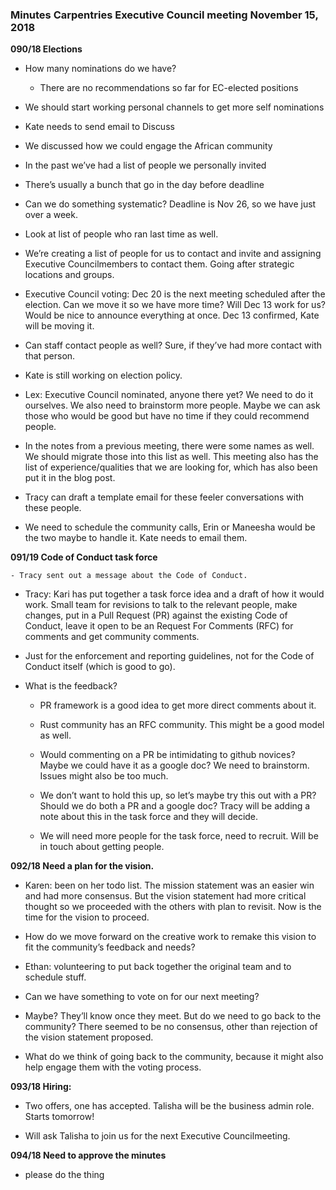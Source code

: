 ### **Minutes Carpentries Executive Council meeting November 15, 2018**

**090/18 Elections**

* How many nominations do we have?

    * There are no recommendations so far for EC-elected positions

* We should start working personal channels to get more self nominations

* Kate needs to send email to Discuss

* We discussed how we could engage the African community

* In the past we’ve had a list of people we personally invited

* There’s usually a bunch that go in the day before deadline

* Can we do something systematic?   Deadline is Nov 26, so we have just over a week.

* Look at list of people who ran last time as well.

* We’re creating a list of people for us to contact and invite and assigning Executive Councilmembers to contact them.  Going after strategic locations and groups.

* Executive Council voting:  Dec 20 is the next meeting scheduled after the election.  Can we move it so we have more time?  Will Dec 13 work for us?  Would be nice to announce everything at once.  Dec 13 confirmed, Kate will be moving it.  

* Can staff contact people as well?  Sure, if they’ve had more contact with that person.

* Kate is still working on election policy.

* Lex:  Executive Council nominated, anyone there yet? We need to do it ourselves.  We also need to brainstorm more people.  Maybe we can ask those who would be good but have no time if they could recommend people.  

* In the notes from a previous meeting, there were some names as well.  We should migrate those into this list as well. This meeting also has the list of experience/qualities that we are looking for, which has also been put it in the blog post.

* Tracy can draft a template email for these feeler conversations with these people.

* We need to schedule the community calls, Erin or Maneesha would be the two maybe to handle it. Kate needs to email them.

**091/19 Code of Conduct task force**

    - Tracy sent out a message about the Code of Conduct.

* Tracy:  Kari has put together a task force idea and a draft of how it would work. Small team for revisions to talk to the relevant people, make changes, put in a Pull Request (PR) against the existing Code of Conduct, leave it open to be an Request For Comments (RFC) for comments and get community comments.  

* Just for the enforcement and reporting guidelines, not for the Code of Conduct itself (which is good to go).

* What is the feedback?  

    * PR framework is a good idea to get more direct comments about it.

    * Rust community has an RFC community.  This might be a good model as well.

    * Would commenting on a PR be intimidating to github novices?  Maybe we could have it as a google doc?  We need to brainstorm.  Issues might also be too much.  

    * We don’t want to hold this up, so let’s maybe try this out with a PR?  Should we do both a PR and a google doc?  Tracy will be adding a note about this in the task force and they will decide.

    * We will need more people for the task force, need to recruit. Will be in touch about getting people.

**092/18 Need a plan for the vision.**

* Karen: been on her todo list.  The mission statement was an easier win and had more consensus.  But the vision statement had more critical thought so we proceeded with the others with plan to revisit.  Now is the time for the vision to proceed.

* How do we move forward on the creative work to remake this vision to fit the community’s feedback and needs?  

* Ethan: volunteering to put back together the original team and to schedule stuff.  

* Can we have something to vote on for our next meeting?

* Maybe? They’ll know once they meet.  But do we need to go back to the community?  There seemed to be no consensus, other than rejection of the vision statement proposed.

* What do we think of going back to the community, because it might also help engage them with the voting process.

**093/18 Hiring:**

* Two offers, one has accepted.  Talisha will be the business admin role.  Starts tomorrow!

* Will ask Talisha to join us for the next Executive Councilmeeting.

**094/18 Need to approve the minutes**

* please do the thing
